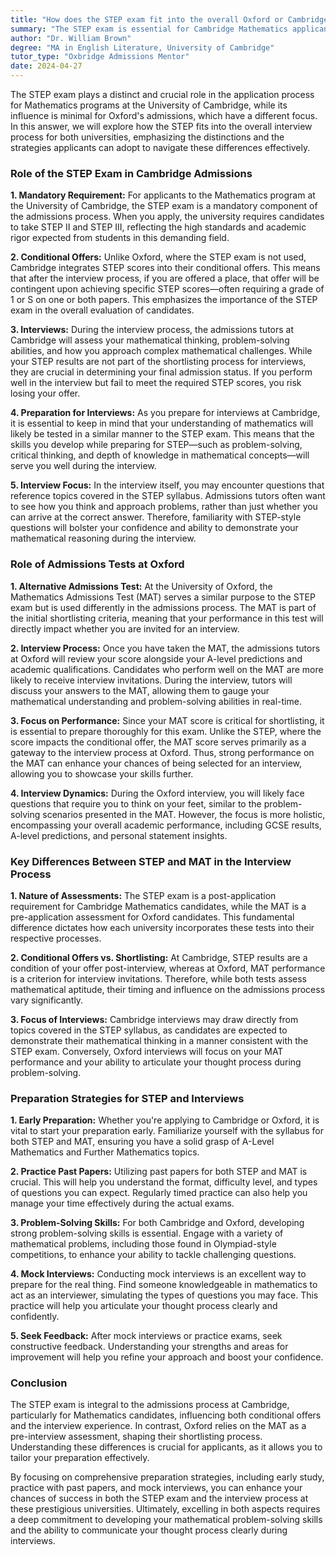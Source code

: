 ```yaml
---
title: "How does the STEP exam fit into the overall Oxford or Cambridge interview process?"
summary: "The STEP exam is essential for Cambridge Mathematics applicants but has little impact on Oxford admissions, highlighting key differences in their processes."
author: "Dr. William Brown"
degree: "MA in English Literature, University of Cambridge"
tutor_type: "Oxbridge Admissions Mentor"
date: 2024-04-27
---
```


The STEP exam plays a distinct and crucial role in the application process for Mathematics programs at the University of Cambridge, while its influence is minimal for Oxford's admissions, which have a different focus. In this answer, we will explore how the STEP fits into the overall interview process for both universities, emphasizing the distinctions and the strategies applicants can adopt to navigate these differences effectively.

### Role of the STEP Exam in Cambridge Admissions

**1. Mandatory Requirement:**
For applicants to the Mathematics program at the University of Cambridge, the STEP exam is a mandatory component of the admissions process. When you apply, the university requires candidates to take STEP II and STEP III, reflecting the high standards and academic rigor expected from students in this demanding field. 

**2. Conditional Offers:**
Unlike Oxford, where the STEP exam is not used, Cambridge integrates STEP scores into their conditional offers. This means that after the interview process, if you are offered a place, that offer will be contingent upon achieving specific STEP scores—often requiring a grade of 1 or S on one or both papers. This emphasizes the importance of the STEP exam in the overall evaluation of candidates.

**3. Interviews:**
During the interview process, the admissions tutors at Cambridge will assess your mathematical thinking, problem-solving abilities, and how you approach complex mathematical challenges. While your STEP results are not part of the shortlisting process for interviews, they are crucial in determining your final admission status. If you perform well in the interview but fail to meet the required STEP scores, you risk losing your offer.

**4. Preparation for Interviews:**
As you prepare for interviews at Cambridge, it is essential to keep in mind that your understanding of mathematics will likely be tested in a similar manner to the STEP exam. This means that the skills you develop while preparing for STEP—such as problem-solving, critical thinking, and depth of knowledge in mathematical concepts—will serve you well during the interview. 

**5. Interview Focus:**
In the interview itself, you may encounter questions that reference topics covered in the STEP syllabus. Admissions tutors often want to see how you think and approach problems, rather than just whether you can arrive at the correct answer. Therefore, familiarity with STEP-style questions will bolster your confidence and ability to demonstrate your mathematical reasoning during the interview.

### Role of Admissions Tests at Oxford

**1. Alternative Admissions Test:**
At the University of Oxford, the Mathematics Admissions Test (MAT) serves a similar purpose to the STEP exam but is used differently in the admissions process. The MAT is part of the initial shortlisting criteria, meaning that your performance in this test will directly impact whether you are invited for an interview.

**2. Interview Process:**
Once you have taken the MAT, the admissions tutors at Oxford will review your score alongside your A-level predictions and academic qualifications. Candidates who perform well on the MAT are more likely to receive interview invitations. During the interview, tutors will discuss your answers to the MAT, allowing them to gauge your mathematical understanding and problem-solving abilities in real-time.

**3. Focus on Performance:**
Since your MAT score is critical for shortlisting, it is essential to prepare thoroughly for this exam. Unlike the STEP, where the score impacts the conditional offer, the MAT score serves primarily as a gateway to the interview process at Oxford. Thus, strong performance on the MAT can enhance your chances of being selected for an interview, allowing you to showcase your skills further.

**4. Interview Dynamics:**
During the Oxford interview, you will likely face questions that require you to think on your feet, similar to the problem-solving scenarios presented in the MAT. However, the focus is more holistic, encompassing your overall academic performance, including GCSE results, A-level predictions, and personal statement insights.

### Key Differences Between STEP and MAT in the Interview Process

**1. Nature of Assessments:**
The STEP exam is a post-application requirement for Cambridge Mathematics candidates, while the MAT is a pre-application assessment for Oxford candidates. This fundamental difference dictates how each university incorporates these tests into their respective processes.

**2. Conditional Offers vs. Shortlisting:**
At Cambridge, STEP results are a condition of your offer post-interview, whereas at Oxford, MAT performance is a criterion for interview invitations. Therefore, while both tests assess mathematical aptitude, their timing and influence on the admissions process vary significantly.

**3. Focus of Interviews:**
Cambridge interviews may draw directly from topics covered in the STEP syllabus, as candidates are expected to demonstrate their mathematical thinking in a manner consistent with the STEP exam. Conversely, Oxford interviews will focus on your MAT performance and your ability to articulate your thought process during problem-solving.

### Preparation Strategies for STEP and Interviews

**1. Early Preparation:**
Whether you're applying to Cambridge or Oxford, it is vital to start your preparation early. Familiarize yourself with the syllabus for both STEP and MAT, ensuring you have a solid grasp of A-Level Mathematics and Further Mathematics topics.

**2. Practice Past Papers:**
Utilizing past papers for both STEP and MAT is crucial. This will help you understand the format, difficulty level, and types of questions you can expect. Regularly timed practice can also help you manage your time effectively during the actual exams.

**3. Problem-Solving Skills:**
For both Cambridge and Oxford, developing strong problem-solving skills is essential. Engage with a variety of mathematical problems, including those found in Olympiad-style competitions, to enhance your ability to tackle challenging questions.

**4. Mock Interviews:**
Conducting mock interviews is an excellent way to prepare for the real thing. Find someone knowledgeable in mathematics to act as an interviewer, simulating the types of questions you may face. This practice will help you articulate your thought process clearly and confidently.

**5. Seek Feedback:**
After mock interviews or practice exams, seek constructive feedback. Understanding your strengths and areas for improvement will help you refine your approach and boost your confidence.

### Conclusion

The STEP exam is integral to the admissions process at Cambridge, particularly for Mathematics candidates, influencing both conditional offers and the interview experience. In contrast, Oxford relies on the MAT as a pre-interview assessment, shaping their shortlisting process. Understanding these differences is crucial for applicants, as it allows you to tailor your preparation effectively.

By focusing on comprehensive preparation strategies, including early study, practice with past papers, and mock interviews, you can enhance your chances of success in both the STEP exam and the interview process at these prestigious universities. Ultimately, excelling in both aspects requires a deep commitment to developing your mathematical problem-solving skills and the ability to communicate your thought process clearly during interviews.
    